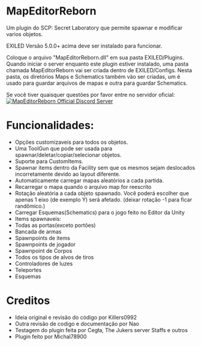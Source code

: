 # MapEditorReborn
Um plugin do SCP: Secret Laboratory que permite spawnar e modificar varios objetos.

EXILED Versão 5.0.0+ acima deve ser instalado para funcionar.

Coloque o arquivo "MapEditorReborn.dll" em sua pasta EXILED/Plugins.
Quando iniciar o server enquanto este plugin estiver instalado, uma pasta chamada MapEditorReborn vai ser criada dentro de EXILED/Configs.
Nesta pasta, os diretórios Maps e Schematics também vão ser criadas, um é usado para guardar arquivos de mapas e outra para guardar Schematics.

Se você tiver quaisquer questões por favor entre no servidor oficial:<br>
<a href="https://discord.gg/JwAfeSd79u">
<img src="https://discordapp.com/api/guilds/947849283514814486/widget.png?style=banner2" alt="MapEditorReborn Official Discord Server"/>
</a>

# Funcionalidades:
- Opções customizaveis para todos os objetos.
- Uma ToolGun que pode ser usada para spawnar/deletar/copiar/selecionar objetos.
- Suporte para CustomItems.
- Spawnar items dentro da Facility sem que os mesmos sejam deslocados incorretamente devido ao layout diferente.
- Automaticamente carregar mapas aleatórios a cada partida.
- Recarregar o mapa quando o arquivo map for reescrito
- Rotação aleatória a cada objeto spawnado. Você poderá escolher que apenas 1 eixo (de exemplo Y) será afetado. (deixar rotação -1 para ficar randômico.)
- Carregar Esquemas(Schematics) para o jogo feito no Editor da Unity
- Items spawnaveis:
- Todas as portas(exceto portões)
- Bancada de armas
- Spawnpoints de items
- Spawnpoints de jogador
- Spawnpoint de Corpos
- Todos os tipos de alvos de tiros
- Controladores de luzes
- Teleportes
- Esquemas

# Creditos
- Ideia original e revisão do código  por Killers0992
- Outra revisão de codigo e documentação por Nao
- Testagem do plugin feita por Cegła, The Jukers server Staffs e outros
- Plugin feito por Michal78900